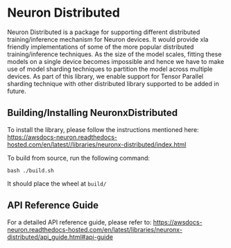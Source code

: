 # Neuron Distributed

Neuron Distributed is a package for supporting different distributed training/inference mechanism for Neuron devices. It would provide xla friendly implementations of some of the more popular distributed training/inference techniques. As the size of the model scales, fitting these models on a single device becomes impossible and hence we have to make use of model sharding techniques to partition the model across multiple devices. As part of this library, we enable support for Tensor Parallel sharding technique with other distributed library supported to be added in future.

## Building/Installing NeuronxDistributed

To install the library, please follow the instructions mentioned here: https://awsdocs-neuron.readthedocs-hosted.com/en/latest//libraries/neuronx-distributed/index.html

To build from source, run the following command:

```
bash ./build.sh
```
 
It should place the wheel at `build/`

## API Reference Guide

For a detailed API reference guide, please refer to: https://awsdocs-neuron.readthedocs-hosted.com/en/latest/libraries/neuronx-distributed/api_guide.html#api-guide


